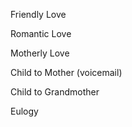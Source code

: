 Friendly Love






Romantic Love





Motherly Love






Child to Mother (voicemail)






Child to Grandmother






Eulogy

